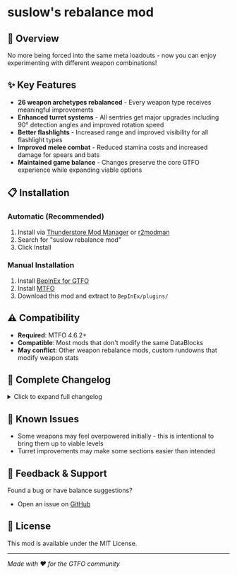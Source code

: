 # suslow's rebalance mod

## 🎯 Overview

No more being forced into the same meta loadouts - now you can enjoy experimenting with different weapon combinations!

## ✨ Key Features

- **26 weapon archetypes rebalanced** - Every weapon type receives meaningful improvements
- **Enhanced turret systems** - All sentries get major upgrades including 90° detection angles and improved rotation speed
- **Better flashlights** - Increased range and improved visibility for all flashlight types  
- **Improved melee combat** - Reduced stamina costs and increased damage for spears and bats
- **Maintained game balance** - Changes preserve the core GTFO experience while expanding viable options

## 📋 Installation

### Automatic (Recommended)
1. Install via [Thunderstore Mod Manager](https://www.overwolf.com/app/thunderstore-thunderstore_mod_manager) or [r2modman](https://gtfo.thunderstore.io/package/ebkr/r2modman/)
2. Search for "suslow rebalance mod" 
3. Click Install

### Manual Installation
1. Install [BepInEx for GTFO](https://gtfo.thunderstore.io/package/BepInEx/BepInExPack_GTFO/)
2. Install [MTFO](https://gtfo.thunderstore.io/package/dakkhuza/MTFO/) 
3. Download this mod and extract to `BepInEx/plugins/`

## ⚠️ Compatibility

- **Required**: MTFO 4.6.2+
- **Compatible**: Most mods that don't modify the same DataBlocks
- **May conflict**: Other weapon rebalance mods, custom rundowns that modify weapon stats

## 🔄 Complete Changelog

<details>
<summary>Click to expand full changelog</summary>

## Complete Changelog

### **MAIN WEAPONS**

#### **Malatack HXC Heavy Assault Rifle (GEAR_Rifle_Semi | ID: 1)**
- **Magazine Size**: 14 → 20 rounds
- **Reload Time**: 1.9s → 2.0s
- **Ammo Cost**: 3.8 → 3.83

#### **MALATACK CH 4 Burst Rifle (GEAR_Rifle_Burst | ID: 3)**
- **Damage**: 2.71 → 2.85
- **Ammo Cost**: 1.65 → 1.765

#### **Malatack LX Assault Rifle (GEAR_Rifle_Auto | ID: 5)**
- **Damage**: 2.19 → 3.0
- **Magazine Size**: 30 → 50 rounds
- **Reload Time**: 1.8s → 2.4s
- **Ammo Cost**: 1.47 → 2.0
- **Stagger Multiplier**: 1.0 → 0.8
- **Precision Multiplier**: 0.8 → 0.78

#### **Drekker CLR Short RifleDrekker CLR Short Rifle (GEAR_SMG_Semi | ID: 17)**
- **Fire Mode**: Semi-Auto → **Burst Fire** (3-round burst)
- **Damage**: 4.81 → 7.0
- **Range**: 8m → 10m effective range
- **Fire Rate**: Significantly increased
- **Ammo Cost**: 1.38 → 2.32
- **Burst Delay**: Added 0.15s between bursts

#### **ACCRAT ND6 Heavy SMG (GEAR_SMG_Heavy_Auto | ID: 69)**
- **Piercing**: Now pierces through enemies (3 targets max)
- **Damage Falloff**: 10m-65m → 8m-60m range

#### **ACCRAT GOLOK DA Bullpup Rifle (GEAR_Bullpup_Auto | ID: 49)**
- **Damage**: 2.1 → 2.84
- **Magazine Size**: 40 → 45 rounds
- **Fire Rate**: 0.055s → 0.0705s shot delay
- **Ammo Cost**: 1.5 → 1.87
- **Hip Fire Accuracy**: 2.5 → 2.0 spread
- **Stagger Multiplier**: 1.0 → 0.8

---

### **SPECIAL WEAPONS**

#### **TR22 HANAWAY DMR (GEAR_DMR_Semi_v2 | ID: 25)**
- **Damage**: 7.51 → 8.0
- **Magazine Size**: 12 → 8 rounds
- **Range**: 50m-100m → 30m-80m effective range
- **Ammo Cost**: 5.89 → 10.9
- **Fire Rate**: 0.25s → 0.35s shot delay
- **Precision Multiplier**: 0.87 → 0.85

#### **KÖNING PR 11 Sniper Rifle (GEAR_Sniper_Semi_v2 | ID: 29)**
- **Magazine Size**: 2 → 3 rounds
- **Ammo Cost**: 17.5 → 23

#### **DREKKER DEL P1 Precision Rifle (GEAR_Precision_Rifle | ID: 79)**
- **Range**: 30m-70m → 40m-90m effective range
- **Magazine Size**: 10 → 12 rounds
- **Precision Multiplier**: 1.3 → 2.15

#### **SHELLING ARID 5 High Caliber Pistol (GEAR_HighCal_Pistol | ID: 80)**
- **Damage**: 30.1 → 33.0

#### **MASTABA R66 Revolver (GEAR_Revolver_Semi_v2 | ID: 37)**
- **Damage**: 14.21 → 15.25

#### **OMNECO LRG HEL Rifle (GEAR_HEL_Rifle_semi | ID: 65)**
- **Ammo Cost**: 10.0 → 10.8

#### **OMNECO EXP1 HEL Gun (GEAR_HEL_Gun - Mechinegun_Semi | ID: 21)**
- **Ammo Cost**: 5.74 → 6.2

#### **TECHMAN ARBALIST V Machine Gun (GEAR_MachineGun_Burst | ID: 22)**
- **Magazine Size**: 20 → 21 rounds

#### **Malatack HXC (GEAR_Rifle_Heavy_Auto_Special | ID: 73)**
- **Ammo Cost**: 1.92 → 1.84

#### **BUCKLAND S870 Shotgun (GEAR_Shotgun_Semi_v2 | ID: 33)**
- **Damage**: 3.01 → 3.1
- **Range**: 4m → 5m effective range

#### **BATALDO CUSTOM K330 Slug Shotgun (GEAR_Shotgun_Slug_Semi | ID: 81)**
- **Ammo Cost**: 12.0 → 11.5
- **Fire Rate**: 0.75s → 0.70s shot delay

#### **BUCKLAND SBS III Sawed-off Shotgun (GEAR_Sawed-Off_Shotgun_Semi | ID: 45)**
- **Magazine Size**: 4 → 3 rounds

#### **DREKKER INEX DREI Scattergun (GEAR_Scattergun_Semi | ID: 72)**
- **Precision Multiplier**: 0.7333 → 0.6
- **Ammo Cost**: 16.3 → 20.6

#### **BUCKLAND XDIST2 Choke Mod Shotgun (GEAR_Shotgun_Choke_Mod | ID: 34)**
- **Ammo Cost**: 10.0 → 9.55

---

### **EQUIPMENT & TOOLS**

#### **AUTOTEK 51 RSG Sniper Sentry (GEAR_SentryGun_Semi_sniper | ID: 54)**
- **Damage**: 48.1 → 50.1
- **Fire Rate**: 2.6s → 1.9s shot delay
- **Ammo Cost**: 16.0 → 14.5
- **Piercing**: Now pierces through enemies
- **Deployment Speed**: 2.8s → 0.6s
- **Rotation Speed**: 6.0 → 10.0
- **Detection Angle**: 20° → 90°
- **Tag Bonuses**: Significantly improved performance vs tagged enemies

#### **MECHATRONIC SGB3 Burst Sentry (GEAR_SentryGun_Burst | ID: 55)**
- **Range**: 10m-40m → 20m-80m effective range
- **Ammo Cost**: 2.05 → 2.26
- **Piercing**: Now pierces through enemies (2 targets max)
- **Burst Delay**: 1.0s → 0.5s
- **Deployment Speed**: 1.0s → 0.5s
- **Rotation Speed**: 4.0 → 10.0
- **Detection Angle**: 30° → 90°

#### **RAD LABS MEDUZA HEL Auto Sentry (GEAR_SentryGun_Auto_staggering | ID: 57)**
- **Damage**: 0.8 → 1.0
- **Range**: 10m → 18m effective range
- **Ammo Cost**: 0.7 → 1.1
- **Piercing**: 2 → 3 targets max
- **Deployment Speed**: 1.0s → 0.5s
- **Rotation Speed**: 4.0 → 10.0
- **Detection Range**: 25m → 20m
- **Detection Angle**: 30° → 90°

#### **MECHATRONIC B5 LFR Shotgun Sentry (GEAR_SentryGun_Shotgun_Semi | ID: 58)**
- **Damage**: 3.01 → 2.21
- **Stagger Multiplier**: 1.0 → 2.0
- **Ammo Cost**: 1.58 → 1.7
- **Piercing**: Now pierces through enemies (2 targets max)
- **Pellet Count**: 5 → 10 pellets
- **Spread Pattern**: 2 → 1 spread
- **Deployment Speed**: 0.5s
- **Rotation Speed**: 8.0 → 10.0
- **Detection Range**: 10m → 12m
- **Detection Angle**: 40° → 90°

</details>

## 🐛 Known Issues

- Some weapons may feel overpowered initially - this is intentional to bring them up to viable levels
- Turret improvements may make some sections easier than intended

## 💬 Feedback & Support

Found a bug or have balance suggestions? 
- Open an issue on [GitHub](https://github.com/your-username/gtfo-suslow-rebalance-mod)

## 📄 License

This mod is available under the MIT License.

---

*Made with ❤️ for the GTFO community*